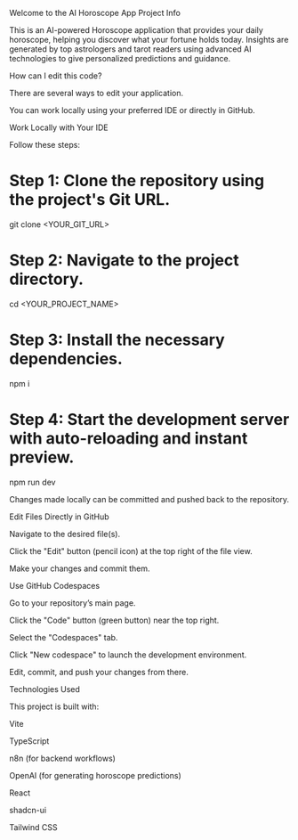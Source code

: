 Welcome to the AI Horoscope App
Project Info

This is an AI-powered Horoscope application that provides your daily horoscope, helping you discover what your fortune holds today. Insights are generated by top astrologers and tarot readers using advanced AI technologies to give personalized predictions and guidance.

How can I edit this code?

There are several ways to edit your application.

You can work locally using your preferred IDE or directly in GitHub.

Work Locally with Your IDE

Follow these steps:



# Step 1: Clone the repository using the project's Git URL.
git clone <YOUR_GIT_URL>

# Step 2: Navigate to the project directory.
cd <YOUR_PROJECT_NAME>

# Step 3: Install the necessary dependencies.
npm i

# Step 4: Start the development server with auto-reloading and instant preview.
npm run dev



Changes made locally can be committed and pushed back to the repository.

Edit Files Directly in GitHub

Navigate to the desired file(s).

Click the "Edit" button (pencil icon) at the top right of the file view.

Make your changes and commit them.

Use GitHub Codespaces

Go to your repository’s main page.

Click the "Code" button (green button) near the top right.

Select the "Codespaces" tab.

Click "New codespace" to launch the development environment.

Edit, commit, and push your changes from there.

Technologies Used

This project is built with:

Vite

TypeScript

n8n (for backend workflows)

OpenAI (for generating horoscope predictions)

React

shadcn-ui

Tailwind CSS
